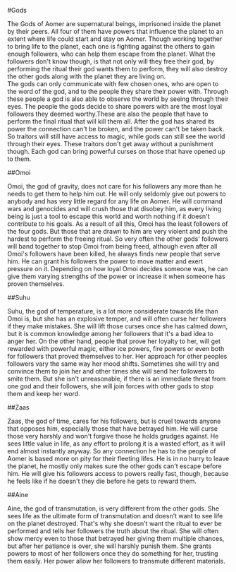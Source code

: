 #Gods

The Gods of Aomer are supernatural beings, imprisoned inside the planet by their peers. All four of them have powers that influence the planet to an extent where life could start and stay on Aomer. Though working together to bring life to the planet, each one is fighting against the others to gain enough followers, who can help them escape from the planet. What the followers don't know though, is that not only will they free their god, by performing the ritual their god wants them to perform, they will also destroy the other gods along with the planet they are living on.   
The gods can only communicate with few chosen ones, who are open to the word of the god, and to the people they share their power with. Through these people a god is also able to observe the world by seeing through their eyes. The people the gods decide to share powers with are the most loyal followers they deemed worthy.These are also the people that have to perform the final ritual that will kill them all. After the god has shared its power the connection can't be broken, and the power can't be taken back. So traitors will still have access to magic, while gods can still see the world through their eyes. These traitors don't get away	without a punishment though. Each god can bring powerful curses on those that have opened up to them.  

##Omoi

Omoi, the god of gravity, does not care for his followers any more than he needs to get them to help him out. He will only seldomly give out powers to anybody and has very little regard for any life on Aomer. He will command wars and genocides and will crush those that disobey him, as every living being is just a tool to escape this world and worth nothing if it doesn't contribute to his goals. As a result of all this, Omoi has the least followers of the four gods. But those that are drawn to him are very violent and push the hardest to perform the freeing ritual. So very often the other gods' followers will band together to stop Omoi from being freed, although even after all Omoi's followers have been killed, he always finds new people that serve him. He can grant his followers the power to move matter and exert pressure on it. Depending on how loyal Omoi decides someone was, he can give them varying strengths of the power or increase it when someone has proven themselves. 

##Suhu

Suhu, the god of temperature, is a lot more considerate towards life than Omoi is, but she has an explosive temper, and will often curse her followers if they make mistakes. She will lift those curses once she has calmed down, but it is common knowledge among her followers that it's a bad idea to anger her. On the other hand, people that prove her loyalty to her, will get rewarded with powerful magic, either ice powers, fire powers or even both for followers that proved themselves to her. Her approach for other peoples followers vary the same way her mood shifts. Sometimes she will try and convince them to join her and other times she will send her followers to smite them. But she isn't unreasonable, if there is an immediate threat from one god and their followers, she will join forces with other gods to stop them and keep her word.

##Zaas

Zaas, the god of time, cares for his followers, but is cruel towards anyone that opposes him, especially those that have  betrayed him. He will curse those very harshly and won't forgive those he holds grudges against. He sees little value in life, as any effort to prolong it is a wasted effort, as it will end almost instantly anyway. So any connection he has to the people of Aomer is based more on pity for their fleeting lifes. He is in no hurry to leave the planet, he mostly only makes sure the other gods can't escape before him. He will give his followers access to powers really fast, though, because he feels like if he doesn't they die before he gets to reward them. 

##Aine

Aine, the god of transmutation, is very different from the other gods. She sees life as the ultimate form of transmutation and doesn't want to see life on the planet destroyed. That's why she doesn't want the ritual to ever be performed and tells her followers the truth about the ritual. She will often show mercy even to those that betrayed her giving them multiple chances, but after her patiance is over, she will harshly punish them. She grants powers to most of her followers once they do something for her, trusting them easily. Her power allow her followers to transmute different materials.